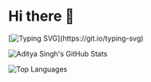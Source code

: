 # Hi there 👋
[![Typing SVG](https://readme-typing-svg.herokuapp.com?font=Fira+Code&pause=1000&color=F7EB2D&random=false&width=435&lines=Hello%2C+I+am+Aditya+Singh!)](https://git.io/typing-svg)

![Aditya Singh's GitHub Stats](https://github-readme-stats.vercel.app/api?username=adityasingh-ops&show_icons=true&theme=dracula)

![Top Languages](https://github-readme-stats.vercel.app/api/top-langs/?username=adityasingh-ops&layout=compact&theme=dracula)
